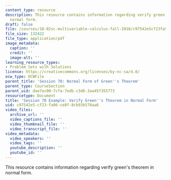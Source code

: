 ```yaml
---
content_type: resource
description: This resource contains information regarding verify green's theorem in
  normal form.
draft: false
file: /courses/18-02sc-multivariable-calculus-fall-2010/c97542e5cf23fa96ce8f8cb93b576aa6_MIT18_02SC_we_70_comb.pdf
file_size: 132422
file_type: application/pdf
image_metadata:
  caption: ''
  credit: ''
  image-alt: ''
learning_resource_types:
- Problem Sets with Solutions
license: https://creativecommons.org/licenses/by-nc-sa/4.0/
ocw_type: OCWFile
parent_title: 'Session 70: Normal Form of Green''s Theorem'
parent_type: CourseSection
parent_uid: dae7ac00-7cfa-7edb-c3d6-3aa45f355773
resourcetype: Document
title: 'Session 70 Example: Verify Green''s Theorem in Normal Form'
uid: c97542e5-cf23-fa96-ce8f-8cb93b576aa6
video_files:
  archive_url: ''
  video_captions_file: ''
  video_thumbnail_file: ''
  video_transcript_file: ''
video_metadata:
  video_speakers: ''
  video_tags: ''
  youtube_description: ''
  youtube_id: ''
---
```

This resource contains information regarding verify green's theorem in normal form.